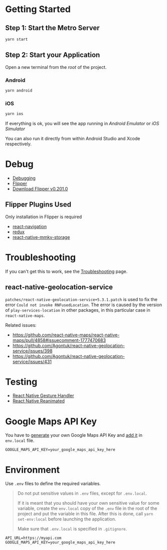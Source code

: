 # Getting Started

## Step 1: Start the Metro Server

```bash
yarn start
```

## Step 2: Start your Application

Open a new terminal from the _root_ of the project.

### Android

```bash
yarn android
```

### iOS

```bash
yarn ios
```

If everything is ok, you will see the app running in _Android Emulator_ or _iOS Simulator_

You can also run it directly from within Android Studio and Xcode respectively.

# Debug

- [Debugging](https://reactnative.dev/docs/debugging)
- [Flipper](https://fbflipper.com/docs/features/react-native/)
- [Download Flipper v0.201.0](https://github.com/facebook/flipper/releases/tag/v0.201.0)

## Flipper Plugins Used

Only installation in Flipper is required

- [react-navigation](https://reactnavigation.org/docs/devtools/#useflipper)
- [redux](https://github.com/jk-gan/flipper-plugin-redux-debugger)
- [react-native-mmkv-storage](https://github.com/pnthach95/flipper-plugin-react-native-mmkv-storage?tab=readme-ov-file#install)

# Troubleshooting

If you can't get this to work, see the [Troubleshooting](https://reactnative.dev/docs/troubleshooting) page.

## react-native-geolocation-service

`patches/react-native-geolocation-service+5.3.1.patch` is used to fix the error `Could not invoke RNFusedLocation`.
The error is caused by the version of `play-services-location` in other packages, in this particular case in `react-native-maps`.

Related issues:

- https://github.com/react-native-maps/react-native-maps/pull/4858#issuecomment-1777470683
- https://github.com/Agontuk/react-native-geolocation-service/issues/398
- https://github.com/Agontuk/react-native-geolocation-service/issues/431

# Testing

- [React Native Gesture Handler](https://docs.swmansion.com/react-native-gesture-handler/docs/guides/testing)
- [React Native Reanimated](https://docs.swmansion.com/react-native-reanimated/docs/guides/testing)

# Google Maps API Key

You have to [generate](https://developers.google.com/maps/documentation/android-sdk/get-api-key) your own Google Maps API Key and [add it](#environment) in `env.local` file.

```
GOOGLE_MAPS_API_KEY=your_google_maps_api_key_here
```

# Environment

Use `.env` files to define the required variables.

> Do not put sensitive values in `.env` files, except for `.env.local`.
>
> If it is meant that you should have your own sensitive value for some variable, create the `env.local` copy of the `.env` file in the root of the project and put the variable in this file. After this is done, call `yarn set-env:local` before launching the application.
>
> Make sure that `.env.local` is specified in `.gitignore`.

```
API_URL=https://myapi.com
GOOGLE_MAPS_API_KEY=your_google_maps_api_key_here
```
